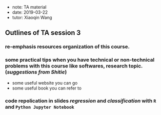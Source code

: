 - note: TA material
- date: 2019-03-22
- tutor: Xiaoqin Wang
## Outlines of TA session 3
### re-emphasis resources organization of this course.

### some practical tips when you have technical or non-technical  problems with this course like softwares, research topic.(_suggestions  from Shitie_)
   - some useful website you can go
   - some useful book you can refer to

###  code repolication in slides *regression* and *classification*  with `R ` and `Python Jupyter Notebook`
